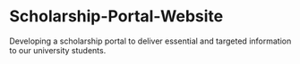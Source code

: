 # Scholarship-Portal-Website
Developing a scholarship portal to deliver essential and targeted information to our university students.
